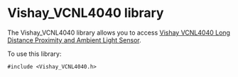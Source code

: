 # Vishay_VCNL4040 library

The Vishay_VCNL4040 library allows you to access [Vishay VCNL4040 Long Distance Proximity and Ambient Light Sensor](https://www.vishay.com/optical-sensors/list/product-84430/).

To use this library:

```
#include <Vishay_VCNL4040.h>
```
